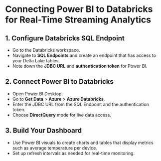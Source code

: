 # Connecting Power BI to Databricks for Real-Time Streaming Analytics

## 1. Configure Databricks SQL Endpoint
- Go to the Databricks workspace.
- Navigate to **SQL Endpoints** and create an endpoint that has access to your Delta Lake tables.
- Note down the **JDBC URL** and **authentication token** for Power BI.

## 2. Connect Power BI to Databricks
- Open Power BI Desktop.
- Go to **Get Data** > **Azure** > **Azure Databricks**.
- Enter the JDBC URL from the SQL Endpoint and the authentication token.
- Choose **DirectQuery** mode for live data access.

## 3. Build Your Dashboard
- Use Power BI visuals to create charts and tables that display metrics such as average temperature per device.
- Set up refresh intervals as needed for real-time monitoring.
